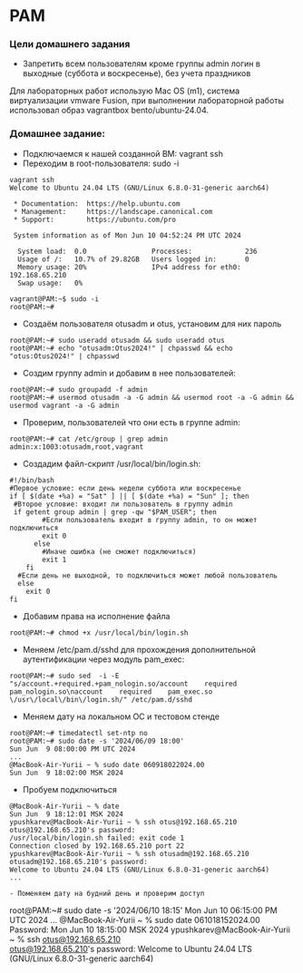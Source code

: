 # PAM

### Цели домашнего задания

- Запретить всем пользователям кроме группы admin логин в выходные (суббота и воскресенье), без учета праздников

Для лабораторных работ использую Mac OS (m1), система виртуализации vmware Fusion, при выполнении лабораторной работы использовал образ vagrantbox bento/ubuntu-24.04.

### Домашнее задание:

- Подключаемся к нашей созданной ВМ: vagrant ssh
- Переходим в root-пользователя: sudo -i
```
vagrant ssh       
Welcome to Ubuntu 24.04 LTS (GNU/Linux 6.8.0-31-generic aarch64)

 * Documentation:  https://help.ubuntu.com
 * Management:     https://landscape.canonical.com
 * Support:        https://ubuntu.com/pro

 System information as of Mon Jun 10 04:52:24 PM UTC 2024

  System load:  0.0                Processes:             236
  Usage of /:   10.7% of 29.82GB   Users logged in:       0
  Memory usage: 20%                IPv4 address for eth0: 192.168.65.210
  Swap usage:   0%

vagrant@PAM:~$ sudo -i
root@PAM:~#
```

- Создаём пользователя otusadm и otus, установим для них пароль
```
root@PAM:~# sudo useradd otusadm && sudo useradd otus
root@PAM:~# echo "otusadm:Otus2024!" | chpasswd && echo "otus:Otus2024!" | chpasswd
```

- Создим группу admin и добавим в нее пользователей:
```
root@PAM:~# sudo groupadd -f admin
root@PAM:~# usermod otusadm -a -G admin && usermod root -a -G admin && usermod vagrant -a -G admin
```

- Проверим, пользователей что они есть в группе admin:
```
root@PAM:~# cat /etc/group | grep admin
admin:x:1003:otusadm,root,vagrant
```

- Создадим файл-скрипт /usr/local/bin/login.sh:
```
#!/bin/bash
#Первое условие: если день недели суббота или воскресенье
if [ $(date +%a) = "Sat" ] || [ $(date +%a) = "Sun" ]; then
 #Второе условие: входит ли пользователь в группу admin
 if getent group admin | grep -qw "$PAM_USER"; then
        #Если пользователь входит в группу admin, то он может подключиться
        exit 0
      else
        #Иначе ошибка (не сможет подключиться)
        exit 1
    fi
  #Если день не выходной, то подключиться может любой пользователь
  else
    exit 0
fi
```

- Добавим права на исполнение файла
```
root@PAM:~# chmod +x /usr/local/bin/login.sh
```

- Меняем /etc/pam.d/sshd для прохождения дополнительной аутентификации через модуль pam_exec:
```
root@PAM:~# sudo sed  -i -E "s/account.+required.+pam_nologin.so/account    required     pam_nologin.so\naccount    required    pam_exec.so    \/usr\/local\/bin\/login.sh/" /etc/pam.d/sshd
```
- Меняем дату на локальном ОС и тестовом стенде
```
root@PAM:~# timedatectl set-ntp no
root@PAM:~# sudo date -s '2024/06/09 18:00'
Sun Jun  9 08:00:00 PM UTC 2024
...
@MacBook-Air-Yurii ~ % sudo date 060918022024.00 
Sun Jun  9 18:02:00 MSK 2024
```

- Пробуем подключиться
```
@MacBook-Air-Yurii ~ % date                      
Sun Jun  9 18:12:01 MSK 2024
ypushkarev@MacBook-Air-Yurii ~ % ssh otus@192.168.65.210
otus@192.168.65.210's password: 
/usr/local/bin/login.sh failed: exit code 1
Connection closed by 192.168.65.210 port 22
ypushkarev@MacBook-Air-Yurii ~ % ssh otusadm@192.168.65.210
otusadm@192.168.65.210's password: 
Welcome to Ubuntu 24.04 LTS (GNU/Linux 6.8.0-31-generic aarch64)
...

- Поменяем дату на будний день и проверим доступ
```
root@PAM:~# sudo date -s '2024/06/10 18:15'
Mon Jun 10 06:15:00 PM UTC 2024
...
@MacBook-Air-Yurii ~ % sudo date 061018152024.00
Password:
Mon Jun 10 18:15:00 MSK 2024
ypushkarev@MacBook-Air-Yurii ~ % ssh otus@192.168.65.210   
otus@192.168.65.210's password: 
Welcome to Ubuntu 24.04 LTS (GNU/Linux 6.8.0-31-generic aarch64)

```
